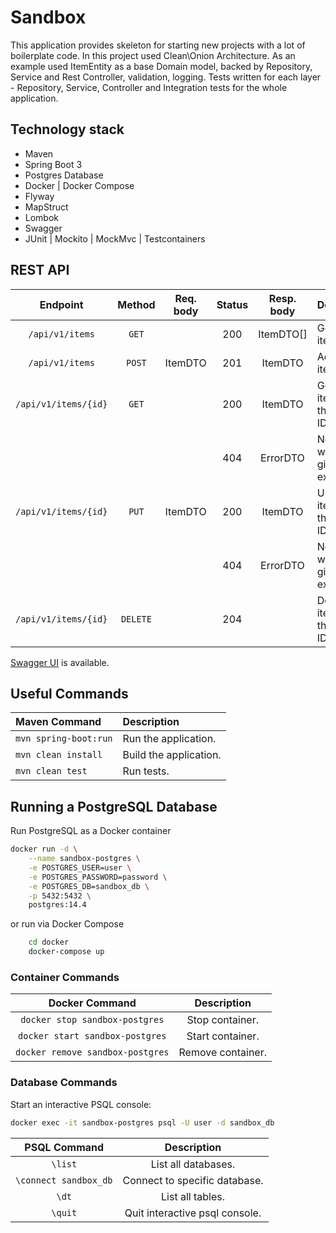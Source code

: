 # Sandbox 

This application provides skeleton for starting new projects with a lot of boilerplate code.
In this project used Clean\Onion Architecture. As an example used ItemEntity as a base Domain model, 
backed by Repository, Service and Rest Controller, validation, logging. 
Tests written for each layer - Repository, Service, Controller and Integration tests for the whole application.

## Technology stack
* Maven
* Spring Boot 3
* Postgres Database
* Docker | Docker Compose
* Flyway
* MapStruct
* Lombok
* Swagger
* JUnit | Mockito | MockMvc | Testcontainers


## REST API

|       Endpoint	       | Method   | Req. body | Status | Resp. body | Description    		   	              |
|:---------------------:|:--------:|:---------:|:------:|:----------:|:-----------------------------------|
|    `/api/v1/items`    | `GET`    |           |  200   | ItemDTO[]  | Get all the items                  |
|    `/api/v1/items`    | `POST`   |  ItemDTO  |  201   |  ItemDTO   | Add a new item                     |
| `/api/v1/items/{id}`  | `GET`    |           |  200   |  ItemDTO   | Get the item with the given ID.    |
|                       |          |           |  404   |  ErrorDTO  | No item with the given ID exists.  |
| `/api/v1/items/{id}`  | `PUT`    |  ItemDTO  |  200   |  ItemDTO   | Update the item with the given ID. |
|                       |          |           |  404   |  ErrorDTO  | No item with the given ID exists.  |
| `/api/v1/items/{id}`  | `DELETE` |           |  204   |            | Delete the item with the given ID. |

[Swagger UI](http://localhost:8080/swagger-ui/index.html) is available.  

## Useful Commands

| Maven Command	             | Description                                   |
|:---------------------------|:----------------------------------------------|
| `mvn spring-boot:run`      | Run the application.                          |
| `mvn clean install`        | Build the application.                        |
| `mvn clean test`           | Run tests.                                    |


## Running a PostgreSQL Database

Run PostgreSQL as a Docker container

```bash
docker run -d \
    --name sandbox-postgres \
    -e POSTGRES_USER=user \
    -e POSTGRES_PASSWORD=password \
    -e POSTGRES_DB=sandbox_db \
    -p 5432:5432 \
    postgres:14.4
```

or run via Docker Compose
```bash  
    cd docker
    docker-compose up
```

### Container Commands

| Docker Command	              | Description       |
|:-------------------------------:|:-----------------:|
| `docker stop sandbox-postgres`   | Stop container.   |
| `docker start sandbox-postgres`  | Start container.  |
| `docker remove sandbox-postgres` | Remove container. |

### Database Commands

Start an interactive PSQL console:

```bash
docker exec -it sandbox-postgres psql -U user -d sandbox_db
```

|     PSQL Command	     | Description                    |
|:---------------------:|:------------------------------:|
|        `\list`        | List all databases.            |
| `\connect sandbox_db` | Connect to specific database.  |
|         `\dt`         | List all tables.               |
|        `\quit`        | Quit interactive psql console. |

